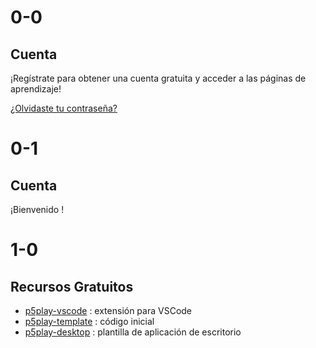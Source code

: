 # 0-0

## Cuenta

¡Regístrate para obtener una cuenta gratuita y acceder a las páginas de aprendizaje!

[¿Olvidaste tu contraseña?](https://p5play.auth.us-west-2.amazoncognito.com/forgotPassword?client_id=3oegfdhu2r7eo8nr371496718c&response_type=token&scope=email+openid+profile&redirect_uri=https%3A%2F%2Fp5play.org%2Faccount%2Findex.html)

# 0-1

## Cuenta <span id="account-type"></span>

¡Bienvenido <span id="username"></span>!

# 1-0

## Recursos Gratuitos

- [p5play-vscode](https://github.com/quinton-ashley/p5play-vscode) : extensión para VSCode
- [p5play-template](https://github.com/quinton-ashley/p5play-template) : código inicial
- [p5play-desktop](https://github.com/quinton-ashley/p5play-desktop) : plantilla de aplicación de escritorio

